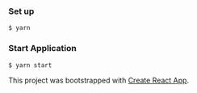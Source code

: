 ### Set up

  `$ yarn`

### Start Application
  `$ yarn start`



This project was bootstrapped with [Create React App](https://github.com/facebookincubator/create-react-app).
